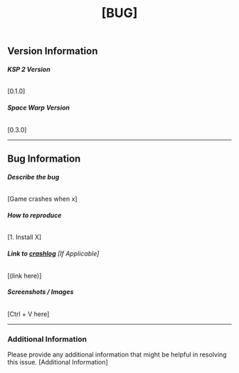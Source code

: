 ﻿---
name: Bug report
about: Create a report to help us resolve a bug or issue
title: '[BUG]'
labels: bug
---

## Version Information

###### **KSP 2 Version**
[0.1.0]

###### **Space Warp Version**
[0.3.0]

------------------------------

## Bug Information

###### **Describe the bug**
[Game crashes when x]

###### **How to reproduce**
[1. Install X]

###### **Link to [crashlog](https://gist.github.com/)** *[If Applicable]*
[(link here)]

###### **Screenshots / Images**
[Ctrl + V here]

------------------------------

### Additional Information

Please provide any additional information that might be helpful in resolving this issue.
[Additional Information]
